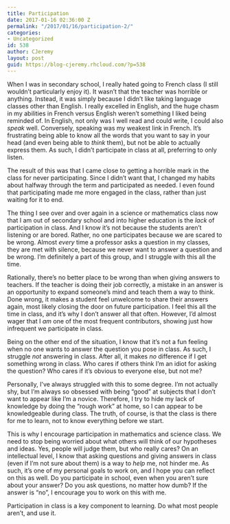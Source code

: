 ```yaml
---
title: Participation
date: 2017-01-16 02:36:00 Z
permalink: "/2017/01/16/participation-2/"
categories:
- Uncategorized
id: 538
author: CJeremy
layout: post
guid: https://blog-cjeremy.rhcloud.com/?p=538
---
```


When I was in secondary school, I really hated going to French class (I still wouldn&#8217;t particularly enjoy it). It wasn&#8217;t that the teacher was horrible or anything. Instead, it was simply because I didn&#8217;t like taking language classes other than English. I really excelled in English, and the huge chasm in my abilities in French versus English weren&#8217;t something I liked being reminded of. In English, not only was I well read and could write, I could also _speak_ well. Conversely, speaking was my weakest link in French. It&#8217;s frustrating being able to know all the words that you want to say in your head (and even being able to _think_ them), but not be able to actually express them. As such, I didn&#8217;t participate in class at all, preferring to only listen.

The result of this was that I came close to getting a horrible mark in the class for never participating. Since I didn&#8217;t want that, I changed my habits about halfway through the term and participated as needed. I even found that participating made me more engaged in the class, rather than just waiting for it to end.

The thing I see over and over again in a science or mathematics class now that I am out of secondary school and into higher education is the _lack_ of participation in class. And I know it&#8217;s not because the students aren&#8217;t listening or are bored. Rather, no one participates because we are scared to be wrong. Almost _every_ time a professor asks a question in my classes, they are met with silence, because we never want to answer a question and be wrong. I&#8217;m definitely a part of this group, and I struggle with this all the time.

Rationally, there&#8217;s no better place to be wrong than when giving answers to teachers. If the teacher is doing their job correctly, a mistake in an answer is an opportunity to expand someone&#8217;s mind and teach them a way to think. Done wrong, it makes a student feel unwelcome to share their answers again, most likely closing the door on future participation. I feel this all the time in class, and it&#8217;s why I don&#8217;t answer all that often. However, I&#8217;d almost wager that I _am_ one of the most frequent contributors, showing just how infrequent we participate in class.

Being on the other end of the situation, I know that it&#8217;s not a fun feeling when no one wants to answer the question you pose in class. As such, I struggle _not_ answering in class. After all, it makes _no_ difference if I get something wrong in class. Who cares if others think I&#8217;m an idiot for asking the question? Who cares if it&#8217;s obvious to everyone else, but not me?

Personally, I&#8217;ve always struggled with this to some degree. I&#8217;m not actually shy, but I&#8217;m always so obsessed with being &#8220;good&#8221; at subjects that I don&#8217;t want to appear like I&#8217;m a novice. Therefore, I try to hide my lack of knowledge by doing the &#8220;rough work&#8221; at home, so I can appear to be knowledgeable during class. The truth, of course, is that the class is there for me to learn, not to know everything before we start.

This is why I encourage participation in mathematics and science class. We need to stop being worried about what others will think of our hypotheses and ideas. Yes, people will judge them, but who really cares? On an intellectual level, I know that asking questions and giving answers in class (even if I&#8217;m not sure about them) is a way to _help_ me, not hinder me. As such, it&#8217;s one of my personal goals to work on, and I hope you can reflect on this as well. Do you participate in school, even when you aren&#8217;t sure about your answer? Do you ask questions, no matter how dumb? If the answer is &#8220;no&#8221;, I encourage you to work on this with me.

Participation in class is a key component to learning. Do what most people aren&#8217;t, and use it.